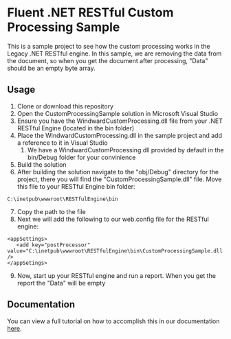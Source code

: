 # Fluent .NET RESTful Custom Processing Sample
This is a sample project to see how the custom processing works in the Legacy .NET RESTful engine.
In this sample, we are removing the data from the document, so when you get the document after processing, "Data" should be an empty byte array.

## Usage
1. Clone or download this repository
2. Open the CustomProcessingSample solution in Microsoft Visual Studio
3. Ensure you have the WindwardCustomProcessing.dll file from your .NET RESTful Engine (located in the bin folder)
4. Place the WindwardCustomProcessing.dll in the sample project and add a reference to it in Visual Studio
   1. We have a WindwardCustomProcessing.dll provided by default in the bin/Debug folder for your convinience
5. Build the solution
6. After building the solution navigate to the "obj/Debug" directory for the project, there you will find the "CustomProcessingSample.dll" file. Move this file to your RESTful Engine bin folder:
```
C:\inetpub\wwwroot\RESTfulEngine\bin
```
7. Copy the path to the file
8. Next we will add the following to our web.config file for the RESTful engine:
```
<appSettings>
   <add key="postProcessor" value="C:\inetpub\wwwroot\RESTfulEngine\bin\CustomProcessingSample.dll!CustomProcessingSample.CustomProcessor" />
</appSetings>
```
9. Now, start up your RESTful engine and run a report. When you get the report the "Data" will be empty

## Documentation
You can view a full tutorial on how to accomplish this in our documentation [here](https://fluent.apryse.com/documentation/engine-guide/Fluent%20RESTful%20Engines/NetRESTCustomProc).
